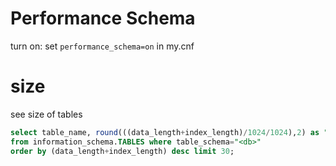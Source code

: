 # Performance Schema
turn on: set `performance_schema=on` in my.cnf

# size
see size of tables
```sql
select table_name, round(((data_length+index_length)/1024/1024),2) as "Size(MB)" 
from information_schema.TABLES where table_schema="<db>" 
order by (data_length+index_length) desc limit 30;
```






























